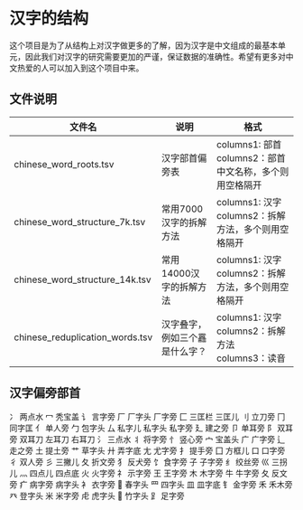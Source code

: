 # 汉字的结构

这个项目是为了从结构上对汉字做更多的了解，因为汉字是中文组成的最基本单元，因此我们对汉字的研究需要更加的严谨，保证数据的准确性。希望有更多对中文热爱的人可以加入到这个项目中来。

## 文件说明

| 文件名                        | 说明            | 格式                                        |
|----------------------------|---------------|-------------------------------------------|
| chinese_word_roots.tsv     | 汉字部首偏旁表       | columns1: 部首<br/>columns2：部首中文名称，多个则用空格隔开 |
| chinese_word_structure_7k.tsv | 常用7000汉字的拆解方法 | columns1: 汉字<br/>columns2：拆解方法，多个则用空格隔开   |
| chinese_word_structure_14k.tsv | 常用14000汉字的拆解方法 | columns1: 汉字<br/>columns2：拆解方法，多个则用空格隔开   |
| chinese_reduplication_words.tsv | 汉字叠字，例如三个靐是什么字？ | columns1: 汉字<br/>columns2：拆解方法<br/>columns3：读音   |


## 汉字偏旁部首

冫	两点水
冖	秃宝盖
讠	言字旁
厂	厂字头 厂字旁
匚	三匡栏 三匡儿
刂	立刀旁
冂	同字匡
亻	单人旁
勹	包字头
厶	私字儿 私字头 私字旁
廴	建之旁
卩	单耳旁
阝	双耳旁 双耳刀 左耳刀 右耳刀
氵	三点水
丬	将字旁
忄	竖心旁
宀	宝盖头
广	广字旁
辶	走之旁
土	提土旁
艹	草字头
廾	弄字底
尢	尤字旁
扌	提手旁
囗	方框儿
口	口字旁
彳	双人旁
彡	三撇儿
夂	折文旁
犭	反犬旁
饣	食字旁
子	子字旁
纟	绞丝旁
巛	三拐儿
灬	四点儿 四点底
火	火字旁
礻	示字旁
王	王字旁
木	木字旁
牛	牛字旁
夂	反文旁
疒	病字旁 病字头
衤	衣字旁
	春字头
罒	四字头
皿	皿字底
钅	金字旁
禾	禾木旁
癶	登字头
米	米字旁
虍	虎字头
	竹字头
𧾷	足字旁

